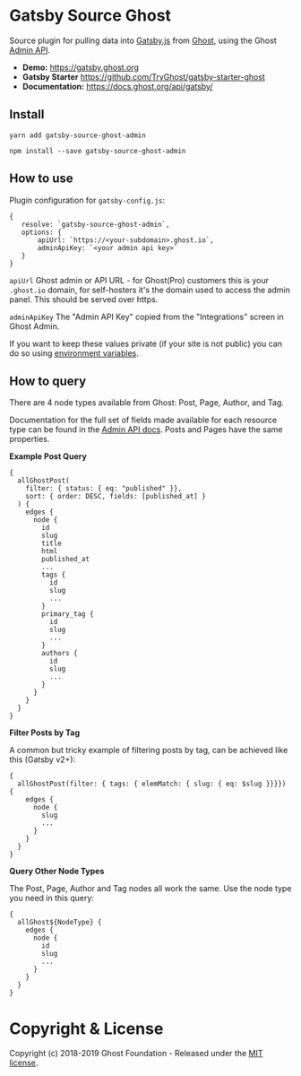 # Gatsby Source Ghost

Source plugin for pulling data into [Gatsby.js](https://www.gatsbyjs.org/) from [Ghost](https://ghost.org), using the Ghost [Admin API](https://docs.ghost.org/api/admin/).

* **Demo:** https://gatsby.ghost.org
* **Gatsby Starter** https://github.com/TryGhost/gatsby-starter-ghost
* **Documentation:** https://docs.ghost.org/api/gatsby/


## Install

`yarn add gatsby-source-ghost-admin`

`npm install --save gatsby-source-ghost-admin`

## How to use

Plugin configuration for `gatsby-config.js`:

```
{
   resolve: `gatsby-source-ghost-admin`,
   options: {
       apiUrl: `https://<your-subdomain>.ghost.io`,
       adminApiKey: `<your admin api key>`
   }
}
```

`apiUrl`
 Ghost admin or API URL - for Ghost(Pro) customers this is your `.ghost.io` domain, for self-hosters it's the domain used to access the admin panel. This should be served over https.

`adminApiKey`
The "Admin API Key" copied from the "Integrations" screen in Ghost Admin.

If you want to keep these values private (if your site is not public) you can do so using [environment variables](https://www.gatsbyjs.org/docs/environment-variables/).

## How to query

There are 4 node types available from Ghost: Post, Page, Author, and Tag.

Documentation for the full set of fields made available for each resource type can be
found in the [Admin API docs](https://docs.ghost.org/api/admin/). Posts and Pages have the same properties.

**Example Post Query**

```
{
  allGhostPost(
    filter: { status: { eq: "published" }},
    sort: { order: DESC, fields: [published_at] }
  ) {
    edges {
      node {
        id
        slug
        title
        html
        published_at
        ...
        tags {
          id
          slug
          ...
        }
        primary_tag {
          id
          slug
          ...
        }
        authors {
          id
          slug
          ...
        }
      }
    }
  }
}
```

**Filter Posts by Tag**

A common but tricky example of filtering posts by tag, can be achieved like this (Gatsby v2+):

```
{
  allGhostPost(filter: { tags: { elemMatch: { slug: { eq: $slug }}}}) {
    edges {
      node {
        slug
        ...
      }
    }
  }
}
```

**Query Other Node Types**

The Post, Page, Author and Tag nodes all work the same. Use the node type you need in this query:


```
{
  allGhost${NodeType} {
    edges {
      node {
        id
        slug
        ...
      }
    }
  }
}
```



# Copyright & License

Copyright (c) 2018-2019 Ghost Foundation - Released under the [MIT license](LICENSE).
